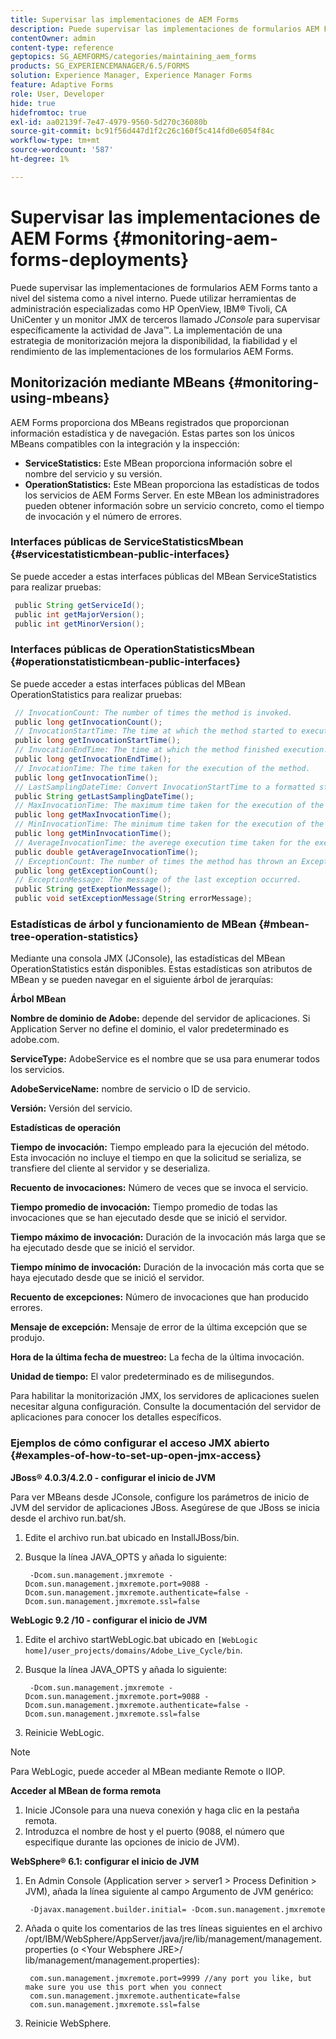 ```yaml
---
title: Supervisar las implementaciones de AEM Forms
description: Puede supervisar las implementaciones de formularios AEM Forms tanto a nivel del sistema como a nivel interno. Obtenga más información sobre la supervisión de implementaciones de formularios AEM Forms en este documento.
contentOwner: admin
content-type: reference
geptopics: SG_AEMFORMS/categories/maintaining_aem_forms
products: SG_EXPERIENCEMANAGER/6.5/FORMS
solution: Experience Manager, Experience Manager Forms
feature: Adaptive Forms
role: User, Developer
hide: true
hidefromtoc: true
exl-id: aa02139f-7e47-4979-9560-5d270c36080b
source-git-commit: bc91f56d447d1f2c26c160f5c414fd0e6054f84c
workflow-type: tm+mt
source-wordcount: '587'
ht-degree: 1%

---
```


# Supervisar las implementaciones de AEM Forms {#monitoring-aem-forms-deployments}

Puede supervisar las implementaciones de formularios AEM Forms tanto a nivel del sistema como a nivel interno. Puede utilizar herramientas de administración especializadas como HP OpenView, IBM® Tivoli, CA UniCenter y un monitor JMX de terceros llamado *JConsole* para supervisar específicamente la actividad de Java™. La implementación de una estrategia de monitorización mejora la disponibilidad, la fiabilidad y el rendimiento de las implementaciones de los formularios AEM Forms.

<!-- For more information about monitoring AEM forms deployments, see [A technical guide for monitoring AEM forms deployments](https://www.adobe.com/devnet/livecycle/pdfs/lc_monitoring_wp_ue.pdf). This URL is 404. No suitable replacement URL was found after a search. Do not make this link live if it is dead! -->

## Monitorización mediante MBeans {#monitoring-using-mbeans}

AEM Forms proporciona dos MBeans registrados que proporcionan información estadística y de navegación. Estas partes son los únicos MBeans compatibles con la integración y la inspección:

* **ServiceStatistics:** Este MBean proporciona información sobre el nombre del servicio y su versión.
* **OperationStatistics:** Este MBean proporciona las estadísticas de todos los servicios de AEM Forms Server. En este MBean los administradores pueden obtener información sobre un servicio concreto, como el tiempo de invocación y el número de errores.

### Interfaces públicas de ServiceStatisticsMbean {#servicestatisticmbean-public-interfaces}

Se puede acceder a estas interfaces públicas del MBean ServiceStatistics para realizar pruebas:

```java
 public String getServiceId();
 public int getMajorVersion();
 public int getMinorVersion();
```

### Interfaces públicas de OperationStatisticsMbean {#operationstatisticmbean-public-interfaces}

Se puede acceder a estas interfaces públicas del MBean OperationStatistics para realizar pruebas:

```java
 // InvocationCount: The number of times the method is invoked.
 public long getInvocationCount();
 // InvocationStartTime: The time at which the method started to execute.
 public long getInvocationStartTime();
 // InvocationEndTime: The time at which the method finished execution.
 public long getInvocationEndTime();
 // InvocationTime: The time taken for the execution of the method.
 public long getInvocationTime();
 // LastSamplingDateTime: Convert InvocationStartTime to a formatted string
 public String getLastSamplingDateTime();
 // MaxInvocationTime: The maximum time taken for the execution of the method.
 public long getMaxInvocationTime();
 // MinInvocationTime: The minimum time taken for the execution of the method.
 public long getMinInvocationTime();
 // AverageInvocationTime: the averege execution time taken for the execution of the method.
 public double getAverageInvocationTime();
 // ExceptionCount: The number of times the method has thrown an Exception.
 public long getExceptionCount();
 // ExceptionMessage: The message of the last exception occurred.
 public String getExeptionMessage();
 public void setExceptionMessage(String errorMessage);
```

### Estadísticas de árbol y funcionamiento de MBean {#mbean-tree-operation-statistics}

Mediante una consola JMX (JConsole), las estadísticas del MBean OperationStatistics están disponibles. Estas estadísticas son atributos de MBean y se pueden navegar en el siguiente árbol de jerarquías:

**Árbol MBean**

**Nombre de dominio de Adobe:** depende del servidor de aplicaciones. Si Application Server no define el dominio, el valor predeterminado es adobe.com.

**ServiceType:** AdobeService es el nombre que se usa para enumerar todos los servicios.

**AdobeServiceName:** nombre de servicio o ID de servicio.

**Versión:** Versión del servicio.

**Estadísticas de operación**

**Tiempo de invocación:** Tiempo empleado para la ejecución del método. Esta invocación no incluye el tiempo en que la solicitud se serializa, se transfiere del cliente al servidor y se deserializa.

**Recuento de invocaciones:** Número de veces que se invoca el servicio.

**Tiempo promedio de invocación:** Tiempo promedio de todas las invocaciones que se han ejecutado desde que se inició el servidor.

**Tiempo máximo de invocación:** Duración de la invocación más larga que se ha ejecutado desde que se inició el servidor.

**Tiempo mínimo de invocación:** Duración de la invocación más corta que se haya ejecutado desde que se inició el servidor.

**Recuento de excepciones:** Número de invocaciones que han producido errores.

**Mensaje de excepción:** Mensaje de error de la última excepción que se produjo.

**Hora de la última fecha de muestreo:** La fecha de la última invocación.

**Unidad de tiempo:** El valor predeterminado es de milisegundos.

Para habilitar la monitorización JMX, los servidores de aplicaciones suelen necesitar alguna configuración. Consulte la documentación del servidor de aplicaciones para conocer los detalles específicos.

### Ejemplos de cómo configurar el acceso JMX abierto {#examples-of-how-to-set-up-open-jmx-access}

**JBoss® 4.0.3/4.2.0 - configurar el inicio de JVM**

Para ver MBeans desde JConsole, configure los parámetros de inicio de JVM del servidor de aplicaciones JBoss. Asegúrese de que JBoss se inicia desde el archivo run.bat/sh.

1. Edite el archivo run.bat ubicado en InstallJBoss/bin.
1. Busque la línea JAVA_OPTS y añada lo siguiente:

   ```shell
    -Dcom.sun.management.jmxremote -Dcom.sun.management.jmxremote.port=9088 -Dcom.sun.management.jmxremote.authenticate=false -Dcom.sun.management.jmxremote.ssl=false
   ```

**WebLogic 9.2 /10 - configurar el inicio de JVM**

1. Edite el archivo startWebLogic.bat ubicado en `[WebLogic home]/user_projects/domains/Adobe_Live_Cycle/bin`.
1. Busque la línea JAVA_OPTS y añada lo siguiente:

   ```shell
    -Dcom.sun.management.jmxremote -Dcom.sun.management.jmxremote.port=9088 -Dcom.sun.management.jmxremote.authenticate=false -Dcom.sun.management.jmxremote.ssl=false
   ```

1. Reinicie WebLogic.

>[!NOTE]
>
>Para WebLogic, puede acceder al MBean mediante Remote o IIOP.

**Acceder al MBean de forma remota**

1. Inicie JConsole para una nueva conexión y haga clic en la pestaña remota.
1. Introduzca el nombre de host y el puerto (9088, el número que especifique durante las opciones de inicio de JVM).

**WebSphere® 6.1: configurar el inicio de JVM**

1. En Admin Console (Application server > server1 > Process Definition > JVM), añada la línea siguiente al campo Argumento de JVM genérico:

   ```shell
    -Djavax.management.builder.initial= -Dcom.sun.management.jmxremote
   ```

1. Añada o quite los comentarios de las tres líneas siguientes en el archivo /opt/IBM/WebSphere/AppServer/java/jre/lib/management/management.properties (o &lt;Your Websphere JRE>/ lib/management/management.properties):

   ```shell
    com.sun.management.jmxremote.port=9999 //any port you like, but make sure you use this port when you connect
    com.sun.management.jmxremote.authenticate=false
    com.sun.management.jmxremote.ssl=false
   ```

1. Reinicie WebSphere.
